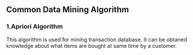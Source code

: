 ## Common Data Mining Algorithm 

### 1.Apriori Algorithm 

This algorithm is used for mining transaction database. It can be obtaned knowledge about what items are bought at same time by a customer.

